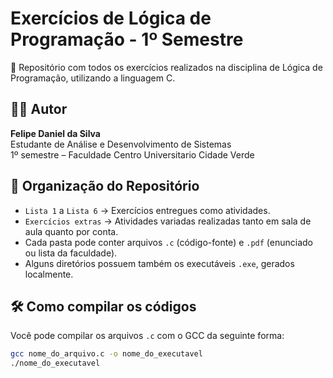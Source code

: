 # Exercícios de Lógica de Programação - 1º Semestre

📌 Repositório com todos os exercícios realizados na disciplina de Lógica de Programação, utilizando a linguagem C.

## 👨‍💻 Autor
**Felipe Daniel da Silva**  
Estudante de Análise e Desenvolvimento de Sistemas  
1º semestre – Faculdade Centro Universitario Cidade Verde

## 📂 Organização do Repositório

- `Lista 1` a `Lista 6` → Exercícios entregues como atividades.
- `Exercícios extras` → Atividades variadas realizadas tanto em sala de aula quanto por conta.
- Cada pasta pode conter arquivos `.c` (código-fonte) e `.pdf` (enunciado ou lista da faculdade).
- Alguns diretórios possuem também os executáveis `.exe`, gerados localmente.

## 🛠️ Como compilar os códigos

Você pode compilar os arquivos `.c` com o GCC da seguinte forma:

```bash
gcc nome_do_arquivo.c -o nome_do_executavel
./nome_do_executavel
